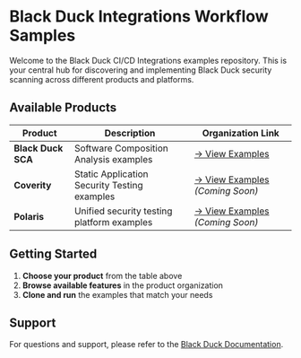 # Black Duck Integrations Workflow Samples                                                                                                                                                                                               
                                                                                                                                                                                                                                         
Welcome to the Black Duck CI/CD Integrations examples repository. This is your central hub for discovering and implementing Black Duck security scanning across different products and platforms.                                        
                                                                                                                                                                                                                                         
## Available Products                                                                                                                                                                                                                    
                                                                                                                                                                                                                                         
| Product | Description | Organization Link |                                                                                                                                                                                            
|---------|-------------|-------------------|                                                                                                                                                                                            
| **Black Duck SCA** | Software Composition Analysis examples | [→ View Examples](https://github.com/blackducksca-user-guide) |                                                                                                          
| **Coverity** | Static Application Security Testing examples | [→ View Examples](https://github.com/coverity) *(Coming Soon)* |                                                                                                         
| **Polaris** | Unified security testing platform examples | [→ View Examples](https://github.com/polaris) *(Coming Soon)* |                                                                                                             
                                                                                                                                                                                                                                         
## Getting Started                                                                                                                                                                                                                       
                                                                                                                                                                                                                                         
1. **Choose your product** from the table above                                                                                                                                                                                          
2. **Browse available features** in the product organization                                                                                                                                                                             
3. **Clone and run** the examples that match your needs                                                                                                                                                                                  
                                                                                                                                                                                                                                         
## Support                                                                                                                                                                                                                               
                                                                                                                                                                                                                                         
For questions and support, please refer to the [Black Duck Documentation](https://documentation.blackduck.com/category/cicd_integrations).  
